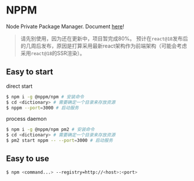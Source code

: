 # NPPM

Node Private Package Manager. Document [here](https://cevio.github.io/nppm/)!

> 请先别使用，因为还在更新中，项目暂完成80%。
> 预计在`react@18`发布后的几周后发布，原因是打算采用最新react架构作为前端架构（可能会考虑采用`react@18`的SSR渲染）。

## Easy to start

direct start

```bash
$ npm i -g @nppm/npm # 安装命令
$ cd <dictionary> # 需要确定一个目录来存放资源
$ nppm --port=3000 # 启动服务
```

process daemon

```bash
$ npm i -g @nppm/npm pm2 # 安装命令
$ cd <dictionary> # 需要确定一个目录来存放资源
$ pm2 start nppm -- --port=3000 # 启动服务
```

## Easy to use

```bash
$ npm <command...> --registry=http://<host>:<port>
```